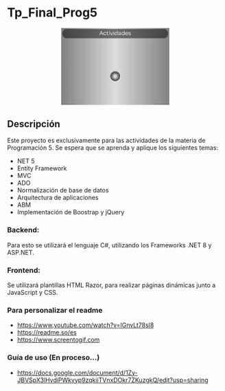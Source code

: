 # **Tp_Final_Prog5**
<div align="center">
  <img src="./screenshots/Menu.gif" width="50%" height="50%"/>
</div>


## **Descripción**

Este proyecto es exclusivamente para las actividades de la materia de Programación 5. Se espera que se aprenda y aplique los siguientes temas:

- NET 5
- Entity Framework
- MVC
- ADO
- Normalización de base de datos
- Arquitectura de aplicaciones
- ABM
- Implementación de Boostrap y jQuery

### Backend:
Para esto se utilizará el lenguaje C#, utilizando los Frameworks .NET 8 y ASP.NET.

### Frontend:
Se utilizará plantillas HTML Razor, para realizar páginas dinámicas junto a JavaScript y CSS.


### Para personalizar el readme

- https://www.youtube.com/watch?v=lGnvLt78sl8
- https://readme.so/es
- https://www.screentogif.com

### Guía de uso (En proceso...)

- https://docs.google.com/document/d/1Zy-JBVSpX3lHvdiPWkvyp9zqkiiTVnxDOkr7ZKuzgkQ/edit?usp=sharing
